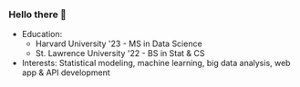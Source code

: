 ### Hello there 👋

* Education:
  - Harvard University '23 - MS in Data Science
  - St. Lawrence University '22 - BS in Stat & CS
* Interests: Statistical modeling, machine learning, big data analysis, web app & API development

<!--
**tomzhang255/tomzhang255** is a ✨ _special_ ✨ repository because its `README.md` (this file) appears on your GitHub profile.

Here are some ideas to get you started:

- 🔭 I’m currently working on ...
- 🌱 I’m currently learning ...
- 👯 I’m looking to collaborate on ...
- 🤔 I’m looking for help with ...
- 💬 Ask me about ...
- 📫 How to reach me: ...
- 😄 Pronouns: ...
- ⚡ Fun fact: ...
-->
